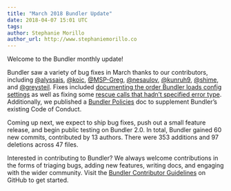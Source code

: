 ```yaml
---
title: "March 2018 Bundler Update"
date: 2018-04-07 15:01 UTC
tags:
author: Stephanie Morillo
author_url: http://www.stephaniemorillo.co
---
```


Welcome to the Bundler monthly update! 

Bundler saw a variety of bug fixes in March thanks to our contributors, including [@alyssais](https://github.com/alyssais), [@koic](https://github.com/koic), [@MSP-Greg](https://github.com/MSP-Greg), [@nesaulov](https://github.com/nesaulov), [@kunruh9](https://github.com/kunruh9), [@shime](https://github.com/shime), and [@greysteil](https://github.com/greysteil). Fixes included [documenting the order Bundler loads config settings](https://github.com/bundler/bundler/pull/6464) as well as fixing some [rescue calls that hadn’t specified error type](https://github.com/bundler/bundler/pull/6310). Additionally, we published a [Bundler Policies](https://github.com/bundler/bundler/blob/2053d65c974f55fc15196b3ad82d7749750b2a3e/doc/POLICIES.md) doc to supplement Bundler’s existing Code of Conduct.

Coming up next, we expect to ship bug fixes, push out a small feature release, and begin public testing on Bundler 2.0. In total, Bundler gained 60 new commits, contributed by 13 authors. There were 353 additions and 97 deletions across 47 files.

Interested in contributing to Bundler? We always welcome contributions in the forms of triaging bugs, adding new features, writing docs, and engaging with the wider community. Visit the [Bundler Contributor Guidelines](https://github.com/bundler/bundler/blob/master/doc/contributing/README.md) on GitHub to get started.